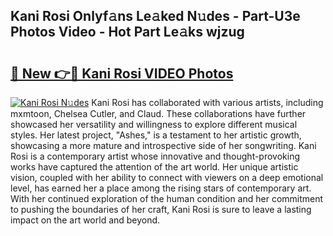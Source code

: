 ## Kani Rosi Onlyf𝚊ns Le𝚊ked N𝚞des - Part-U3e Photos Video - Hot Part Le𝚊ks wjzug

# <h2><a href="http://ab3658.deff.icu/?id=Kani+Rosi">🔗 New 👉🔴 Kani Rosi VIDEO Photos</a></h2>

[![Kani Rosi N𝚞des](https://i.imgur.com/rIISA9y.gif)](http://ab3658.deff.icu/?id=Kani+Rosi)
Kani Rosi has collaborated with various artists, including mxmtoon, Chelsea Cutler, and Claud. These collaborations have further showcased her versatility and willingness to explore different musical styles. Her latest project, "Ashes," is a testament to her artistic growth, showcasing a more mature and introspective side of her songwriting. Kani Rosi is a contemporary artist whose innovative and thought-provoking works have captured the attention of the art world. Her unique artistic vision, coupled with her ability to connect with viewers on a deep emotional level, has earned her a place among the rising stars of contemporary art. With her continued exploration of the human condition and her commitment to pushing the boundaries of her craft, Kani Rosi is sure to leave a lasting impact on the art world and beyond.
